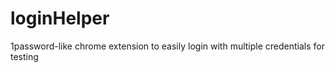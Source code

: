 # loginHelper
1password-like chrome extension to easily login with multiple credentials for testing
